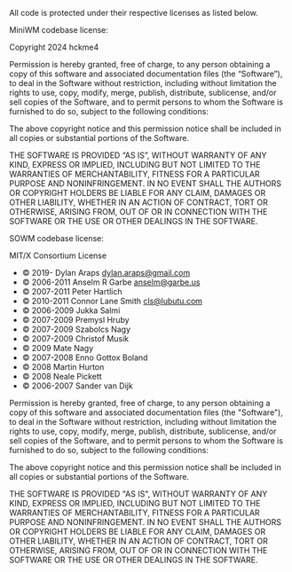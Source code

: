 All code is protected under their respective licenses as listed below.

MiniWM codebase license:

Copyright 2024 hckme4

Permission is hereby granted, free of charge, to any person obtaining a copy of this software and associated documentation files (the “Software”), to deal in the Software without restriction, including without limitation the rights to use, copy, modify, merge, publish, distribute, sublicense, and/or sell copies of the Software, and to permit persons to whom the Software is furnished to do so, subject to the following conditions:

The above copyright notice and this permission notice shall be included in all copies or substantial portions of the Software.

THE SOFTWARE IS PROVIDED “AS IS”, WITHOUT WARRANTY OF ANY KIND, EXPRESS OR IMPLIED, INCLUDING BUT NOT LIMITED TO THE WARRANTIES OF MERCHANTABILITY, FITNESS FOR A PARTICULAR PURPOSE AND NONINFRINGEMENT. IN NO EVENT SHALL THE AUTHORS OR COPYRIGHT HOLDERS BE LIABLE FOR ANY CLAIM, DAMAGES OR OTHER LIABILITY, WHETHER IN AN ACTION OF CONTRACT, TORT OR OTHERWISE, ARISING FROM, OUT OF OR IN CONNECTION WITH THE SOFTWARE OR THE USE OR OTHER DEALINGS IN THE SOFTWARE.

SOWM codebase license:

MIT/X Consortium License

- © 2019-     Dylan Araps <dylan.araps@gmail.com>
- © 2006-2011 Anselm R Garbe <anselm@garbe.us>
- © 2007-2011 Peter Hartlich <sgkkr at hartlich dot com>
- © 2010-2011 Connor Lane Smith <cls@lubutu.com>
- © 2006-2009 Jukka Salmi <jukka at salmi dot ch>
- © 2007-2009 Premysl Hruby <dfenze at gmail dot com>
- © 2007-2009 Szabolcs Nagy <nszabolcs at gmail dot com>
- © 2007-2009 Christof Musik <christof at sendfax dot de>
- © 2009 Mate Nagy <mnagy at port70 dot net>
- © 2007-2008 Enno Gottox Boland <gottox at s01 dot de>
- © 2008 Martin Hurton <martin dot hurton at gmail dot com>
- © 2008 Neale Pickett <neale dot woozle dot org>
- © 2006-2007 Sander van Dijk <a dot h dot vandijk at gmail dot com>

Permission is hereby granted, free of charge, to any person obtaining a
copy of this software and associated documentation files (the "Software"),
to deal in the Software without restriction, including without limitation
the rights to use, copy, modify, merge, publish, distribute, sublicense,
and/or sell copies of the Software, and to permit persons to whom the
Software is furnished to do so, subject to the following conditions:

The above copyright notice and this permission notice shall be included in
all copies or substantial portions of the Software.

THE SOFTWARE IS PROVIDED "AS IS", WITHOUT WARRANTY OF ANY KIND, EXPRESS OR
IMPLIED, INCLUDING BUT NOT LIMITED TO THE WARRANTIES OF MERCHANTABILITY,
FITNESS FOR A PARTICULAR PURPOSE AND NONINFRINGEMENT.  IN NO EVENT SHALL
THE AUTHORS OR COPYRIGHT HOLDERS BE LIABLE FOR ANY CLAIM, DAMAGES OR OTHER
LIABILITY, WHETHER IN AN ACTION OF CONTRACT, TORT OR OTHERWISE, ARISING
FROM, OUT OF OR IN CONNECTION WITH THE SOFTWARE OR THE USE OR OTHER
DEALINGS IN THE SOFTWARE.
